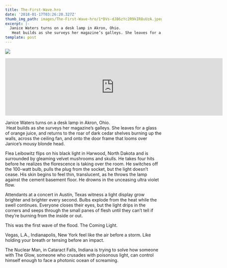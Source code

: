 ```yaml
---
title: The-First-Wave.hro
date: '2018-01-17T03:26:20.327Z'
thumb_img_path: images/The-First-Wave-hro/1*DVs-dJB6zYc2R9kIR8uUzA.jpeg
excerpt: |-
  Janice Waters turns on a desk lamp in Akron, Ohio.
   Heat builds as she surveys her magazine’s galleys. She leaves for a glass of orange…
template: post
---
```

![](/images/The-First-Wave-hro/1*DVs-dJB6zYc2R9kIR8uUzA.jpeg)

<iframe src="https://play.ht/embed/?article_url=https://medium.com/_p/the-first-wave-hro-28adc5b70475" width="700" height="185" frameborder="0" scrolling="no"></iframe>

Janice Waters turns on a desk lamp in Akron, Ohio.  
 Heat builds as she surveys her magazine’s galleys. She leaves for a glass of orange juice, and returns to the roar of dark cedar shelves burning up the walls, across the ceiling fan, and onto the door frame that looms over Janice’s mousy blonde head.

Flea Leibowitz flips on his black light in Harwood, North Dakota and is surrounded by gleaming velvet mushrooms and skulls. He takes four hits before he realizes the florescence is taking over the room. He switches off the 100-watt bulb, pulls the plug from the socket, but the light doesn’t cease. His skin begins to feel thin, translucent, as he throws the lamp against the cement basement floor. He drowns in the unceasing ultra violet flow.

Attendants at a concert in Austin, Texas witness a light display grow brighter and brighter every second. Bulbs explode from the heat while the swell continues. Everyone closes their eyes, but the light drips in the corners and seeps through the small panes of flesh until they can’t tell if they’re burning from the inside or out.

This was the first wave of the flood. The Coming Light.

Vegas, L.A., Indianapolis, New York feel like the air before a storm. Like holding your breath or tensing before an impact.

The Nuclear Man, in Cataract Falls, Indiana is trying to solve how someone with The Glow, someone who crusades with poisonous light, can control himself enough to face a photonic ocean of screaming.
